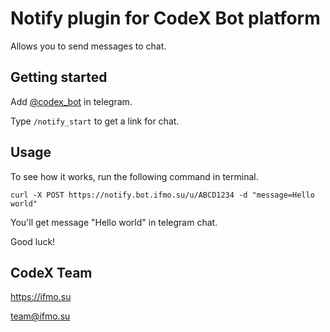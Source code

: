 # Notify plugin for CodeX Bot platform

Allows you to send messages to chat.

## Getting started

Add [@codex_bot](https://t.me/codex_bot) in telegram.

Type `/notify_start` to get a link for chat.

<!-- Here should be gif: adding Bot in telegram and getting link from him -->

## Usage

To see how it works, run the following command in terminal.
```
curl -X POST https://notify.bot.ifmo.su/u/ABCD1234 -d "message=Hello world"
```

You'll get message "Hello world" in telegram chat.

<!-- Here should be gif: sending "message" param text to chat via curl -->

Good luck!
## CodeX Team

https://ifmo.su

team@ifmo.su
